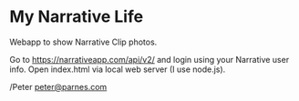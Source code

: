 My Narrative Life
===============

Webapp to show Narrative Clip photos. 

Go to https://narrativeapp.com/api/v2/ and login using your Narrative user info. 
Open index.html via local web server (I use node.js). 

/Peter 
peter@parnes.com 
